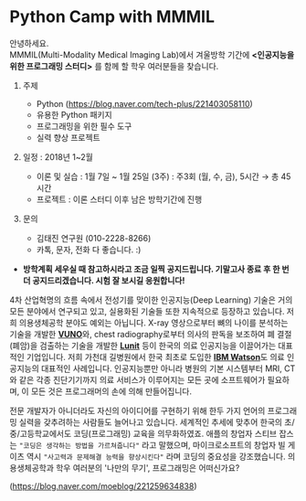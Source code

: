 # Python Camp with MMMIL

안녕하세요.  
MMMIL(Multi-Modality Medical Imaging Lab)에서 겨울방학 기간에 **<인공지능을 위한 프로그래밍 스터디>** 를 함께 할 학우 여러분들을 찾습니다.

1. 주제
   - Python (https://blog.naver.com/tech-plus/221403058110)
   - 유용한 Python 패키지
   - 프로그래밍을 위한 필수 도구
   - 실력 향상 프로젝트

2. 일정 : 2018년 1~2월
   - 이론 및 실습 : 1월 7일 ~ 1월 25일 (3주) : 주3회 (월, 수, 금), 5시간 → 총 45시간
   - 프로젝트 : 이론 스터디 이후 남은 방학기간에 진행

3. 문의
   - 김태진 연구원 (010-2228-8266)
   - 카톡, 문자, 전화 다 좋습니다. :)

* **방학계획 세우실 때 참고하시라고 조금 일찍 공지드립니다. 기말고사 종료 후 한 번 더 공지드리겠습니다. 시험 잘 보시길 응원합니다!**


4차 산업혁명의 흐름 속에서 전성기를 맞이한 인공지능(Deep Learning) 기술은 거의 모든 분야에서 연구되고 있고, 실용화된 기술들 또한 지속적으로 등장하고 있습니다. 저희 의용생체공학 분야도 예외는 아닙니다. X-ray 영상으로부터 뼈의 나이를 분석하는 기술을 개발한 [**VUNO**](https://www.vuno.co/)와, chest radiography로부터 의사의 판독을 보조하여 폐 결절(폐암)을 검출하는 기술을 개발한 [**Lunit**](https://lunit.io/) 등이 한국의 의료 인공지능을 이끌어가는 대표적인 기업입니다. 저희 가천대 길병원에서 한국 최초로 도입한 [**IBM Watson**](https://www.ibm.com/watson/)도 의료 인공지능의 대표적인 사례입니다. 인공지능뿐만 아니라 병원의 기본 시스템부터 MRI, CT와 같은 각종 진단기기까지 의료 서비스가 이루어지는 모든 곳에 소프트웨어가 필요하며, 이 모든 것은 프로그래머의 손에 의해 만들어집니다.

전문 개발자가 아니더라도 자신의 아이디어를 구현하기 위해 한두 가지 언어의 프로그래밍 실력을 갖추려하는 사람들도 늘어나고 있습니다. 세계적인 추세에 맞추어 한국의 초/중/고등학교에서도 코딩(프로그래밍) 교육을 의무화하였죠. 애플의 창업자 스티브 잡스는 `"코딩은 생각하는 방법을 가르쳐줍니다"` 라고 말했으며, 마이크로소프트의 창업자 빌 게이츠 역시 `"사고력과 문제해결 능력을 향상시킨다"` 라며 코딩의 중요성을 강조했습니다. 의용생체공학과 학우 여러분의 '나만의 무기', 프로그래밍은 어떠신가요?

(https://blog.naver.com/moeblog/221259634838) 